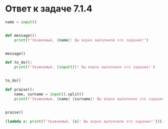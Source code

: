 # Ответ к задаче 7.1.4

```python
name = input()


def message():
    print(f"Уважаемый, {name}! Вы верно выполнили это задание!")


message()
```

```python
def to_do():
    print(f'Уважаемый, {input()}! Вы верно выполнили это задание!')


to_do()
```

```python
def praise():
    name, surname = input().split()
    print(f'Уважаемый, {name} {surname}! Вы верно выполнили это задание!')


praise()
```

```python
(lambda x: print(f'Уважаемый, {x}! Вы верно выполнили это задание!'))(input())
```
